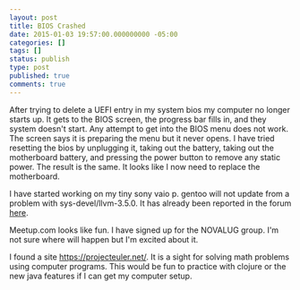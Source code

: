 ```yaml
---
layout: post
title: BIOS Crashed
date: 2015-01-03 19:57:00.000000000 -05:00
categories: []
tags: []
status: publish
type: post
published: true
comments: true
---
```

After trying to delete a UEFI entry in my system bios my computer no longer starts up. It gets to the BIOS screen, the
progress bar fills in, and they system doesn't start. Any attempt to get into the BIOS menu does not work. The screen
says it is preparing the menu but it never opens. I have tried resetting the bios by unplugging it, taking out the
battery, taking out the motherboard battery, and pressing the power button to remove any static power. The result is
the same. It looks like I now need to replace the motherboard.

I have started working on my tiny sony vaio p. gentoo will not update from a problem with sys-devel/llvm-3.5.0. It has
already been reported in the forum [here](http://forums.gentoo.org/viewtopic-p-7676898.html).

Meetup.com looks like fun. I have signed up for the NOVALUG group. I'm not sure where will happen but I'm excited about
it.

I found a site https://projecteuler.net/. It is a sight for solving math problems using computer programs. This would
be fun to practice with clojure or the new java features if I can get my computer setup.

